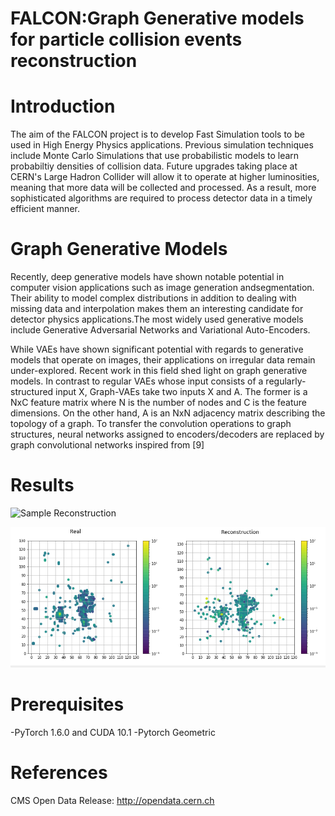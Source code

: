 # FALCON:Graph Generative models for particle collision events reconstruction

# Introduction 
The aim of the FALCON project is to develop Fast Simulation tools to be used in High Energy Physics applications. Previous simulation techniques include Monte Carlo Simulations 
that use probabilistic models to learn probabiltiy densities of collision data. Future upgrades taking place at CERN's Large Hadron Collider will allow it to operate at higher 
luminosities, meaning that more data will be collected and processed. As a result, more sophisticated algorithms are required to process detector data in a timely efficient manner. 

# Graph Generative Models
Recently, deep generative models have shown notable potential in computer vision applications such as image generation andsegmentation. Their ability to model complex distributions
in addition to dealing with missing data and interpolation makes them an interesting candidate for detector physics applications.The most widely used generative models include 
Generative Adversarial Networks and Variational Auto-Encoders. 

While VAEs have shown significant potential with regards to generative models that operate
on images, their applications on irregular data remain under-explored. Recent work in this
field shed light on graph generative models. In contrast to regular VAEs whose input consists
of a regularly-structured input X, Graph-VAEs take two inputs X and A. The former is a NxC
feature matrix where N is the number of nodes and C is the feature dimensions. On the other
hand, A is an NxN adjacency matrix describing the topology of a graph. To transfer the
convolution operations to graph structures, neural networks assigned to encoders/decoders
are replaced by graph convolutional networks inspired from [9]

# Results

![Sample Reconstruction](https://github.com/ahariri13/FALCON/blob/master/pract_img.png)

![Sample Reconstruction2](https://github.com/ahariri13/FALCON/blob/master/rec2.PNG)

# Prerequisites 

-PyTorch 1.6.0 and CUDA 10.1
-Pytorch Geometric 

# References 
CMS Open Data Release: http://opendata.cern.ch
